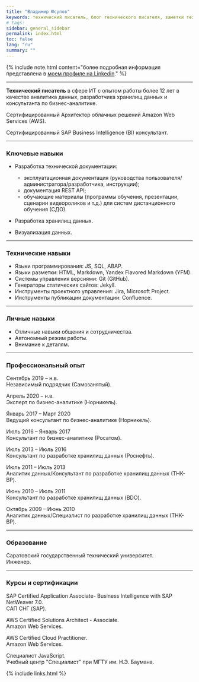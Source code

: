 ```yaml
---
title: "Владимир Юсупов"
keywords: технический писатель, блог технического писателя, заметки техписателя, разработка техдокументации, документирование API, технический писатель фриланс, технический писатель на подряд, документирование REST API, эксплуатационная документация, руководство пользователя, руководство администратора, руководство разработчика, инструкция пользователя
# tags:
sidebar: general_sidebar
permalink: index.html
toc: false
lang: "ru"
summary: ""
---
```


{% include note.html content="более подробная информация представлена в [моем профиле на Linkedin](https://www.linkedin.com/in/vladimir-yusupov-sap-bi-consultant-technical-communicator/)." %}

***

**Технический писатель** в сфере ИТ с опытом работы более 12 лет в качестве аналитика данных, разработчика хранилищ данных и консультанта по бизнес-аналитике. 

Сертифицированный Архитектор облачных решений Amazon Web Services (AWS).

Сертифицированный SAP Business Intelligence (BI) консультант.

***

### Ключевые навыки

- Разработка технической документации: 
    
    - эксплуатационная документация (руководства пользователя/администратора/разработчика, инструкции);
    - документация REST API;
    - обучающие материалы (программы обучения, презентации, сценарии видеороликов и т.д.) для систем дистанционного обучения (СДО).

- Разработка хранилищ данных.

- Визуализация данных.

***

### Технические навыки

* Языки программирования: JS, SQL, ABAP.
* Языки разметки: HTML, Markdown, Yandex Flavored Markdown (YFM).
* Системы управления версиями: Git (GitHub).
* Генераторы статических сайтов: Jekyll.
* Инструменты проектного управления: Jira, Microsoft Project.
* Инструменты публикации документации: Confluence.

***

### Личные навыки

* Отличные навыки общения и сотрудничества.
* Автономный режим работы.
* Внимание к деталям.

***

### Профессиональный опыт

Сентябрь 2019 – н.в. <br/> Независимый подрядчик (Самозанятый).

Апрель 2020 – н.в. <br/> Эксперт по бизнес-аналитике (Норникель).

Январь 2017 – Март 2020  <br/> Ведущий консультант по бизнес-аналитике (Норникель).

Июль 2016 – Январь 2017 <br/> Консультант по бизнес-аналитике (Росатом).

Июль 2013 – Июль 2016  <br/> Консультант по разработке хранилищ данных (Роснефть).

Июль 2011 – Июль 2013 <br/> Аналитик данных/Консультант по разработке хранилищ данных (ТНК-BP).

Июнь 2010 – Июль 2011 <br/> Консультант по разработке хранилищ данных (BDO).

Октябрь 2009 – Июнь 2010 <br/> Аналитик данных/Специалист по разработке хранилищ данных (ТНК-BP).

***

### Образование

Саратовский государственный технический университет. <br/> Инженер.

***

### Курсы и сертификации

SAP Certified Application Associate- Business Intelligence with SAP NetWeaver 7.0. <br/> САП СНГ (SAP).

AWS Certified Solutions Architect - Associate. <br/> Amazon Web Services.

AWS Certified Cloud Practitioner. <br/> Amazon Web Services.

Специалист JavaScript. <br/> Учебный центр "Специалист" при МГТУ им. Н.Э. Баумана.

{% include links.html %}
